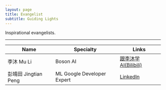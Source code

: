 ```yaml
---
layout: page
title: Evangelist
subtitle: Guiding Lights
---
```


Inspirational evangelists.

---

| Name | Specialty | Links |
|------|-----------|---------|
| 李沐 Mu Li | Boson AI | [跟李沐学AI(Bilibili)](https://space.bilibili.com/1567748478) |
| 彭靖田 Jingtian Peng | ML Google Developer Expert | [LinkedIn](https://cn.linkedin.com/in/jingtianp) |
